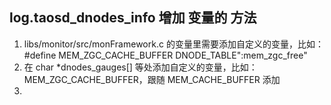 ## log.taosd_dnodes_info 增加 变量的 方法
1. libs/monitor/src/monFramework.c 的变量里需要添加自定义的变量，比如：#define MEM_ZGC_CACHE_BUFFER DNODE_TABLE":mem_zgc_free"
2. 在  char *dnodes_gauges[] 等处添加自定义的变量，比如：MEM_ZGC_CACHE_BUFFER，跟随 MEM_CACHE_BUFFER 添加
3.
